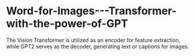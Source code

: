 # Word-for-Images---Transformer-with-the-power-of-GPT
The Vision Transformer is utilized as an encoder for feature extraction, while GPT2 serves as the decoder, generating text or captions for images.
